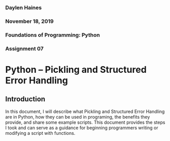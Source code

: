 ### Daylen Haines
### November 18, 2019
### Foundations of Programming:  Python
### Assignment 07

# Python – Pickling and Structured Error Handling

## Introduction
In this document, I will describe what Pickling and Structured Error Handling are in Python, how they can be used in programing, 
the benefits they provide, and share some example scripts.  This document provides the steps I took and can serve as a guidance 
for beginning programmers writing or modifying a script with functions.  
